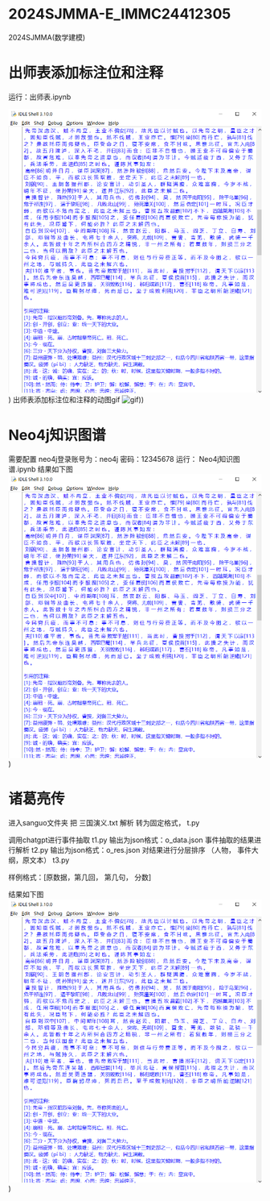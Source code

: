 # 2024SJMMA-E_IMMC24412305
2024SJMMA(数学建模)
# 出师表添加标注位和注释
运行：出师表.ipynb

![image](https://github.com/yangjiaqing/2024SJMMA-/blob/main/%E4%B8%BA%E3%80%8A%E5%87%BA%E5%B8%88%E8%A1%A8%E3%80%8B%E7%94%9F%E6%88%90%E6%B3%A8%E9%87%8A%E4%BD%8D%E5%92%8C%E5%85%B7%E4%BD%93%E9%87%8A%E4%B9%89/%E6%B3%A8%E9%87%8A%E6%A0%87%E6%B3%A8%E5%9B%BE.jpg))
出师表添加标注位和注释的动图gif
![gif](https://github.com/yangjiaqing/2024SJMMA-/blob/main/%E4%B8%BA%E3%80%8A%E5%87%BA%E5%B8%88%E8%A1%A8%E3%80%8B%E7%94%9F%E6%88%90%E6%B3%A8%E9%87%8A%E4%BD%8D%E5%92%8C%E5%85%B7%E4%BD%93%E9%87%8A%E4%B9%89/%E6%95%88%E6%9E%9C%E5%8A%A8%E5%9B%BE.gif)))

# Neo4j知识图谱
需要配置 neo4j登录账号为：neo4j  密码：12345678
运行： Neo4j知识图谱.ipynb
结果如下图
![image](https://github.com/yangjiaqing/2024SJMMA-/blob/main/%E4%B8%BA%E3%80%8A%E5%87%BA%E5%B8%88%E8%A1%A8%E3%80%8B%E7%94%9F%E6%88%90%E6%B3%A8%E9%87%8A%E4%BD%8D%E5%92%8C%E5%85%B7%E4%BD%93%E9%87%8A%E4%B9%89/%E6%B3%A8%E9%87%8A%E6%A0%87%E6%B3%A8%E5%9B%BE.jpg))

# 诸葛亮传
进入sanguo文件夹
 把 三国演义.txt 解析 转为固定格式，
t.py

 调用chatgpt进行事件抽取
t1.py
输出为json格式：o_data.json
事件抽取的结果进行解析
t2.py
输出为json格式：o_res.json
 对结果进行分层排序 （人物， 事件大纲，原文本）
t3.py

样例格式：[原数据，第几回， 第几句， 分数]

结果如下图
![image](https://github.com/yangjiaqing/2024SJMMA-/blob/main/%E4%B8%BA%E3%80%8A%E5%87%BA%E5%B8%88%E8%A1%A8%E3%80%8B%E7%94%9F%E6%88%90%E6%B3%A8%E9%87%8A%E4%BD%8D%E5%92%8C%E5%85%B7%E4%BD%93%E9%87%8A%E4%B9%89/%E6%B3%A8%E9%87%8A%E6%A0%87%E6%B3%A8%E5%9B%BE.jpg))
